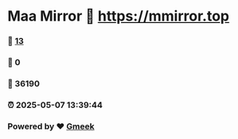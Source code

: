 # Maa Mirror :link: https://mmirror.top 
### :page_facing_up: [13](https://mmirror.top/tag.html) 
### :speech_balloon: 0 
### :hibiscus: 36190 
### :alarm_clock: 2025-05-07 13:39:44 
### Powered by :heart: [Gmeek](https://github.com/Meekdai/Gmeek)

